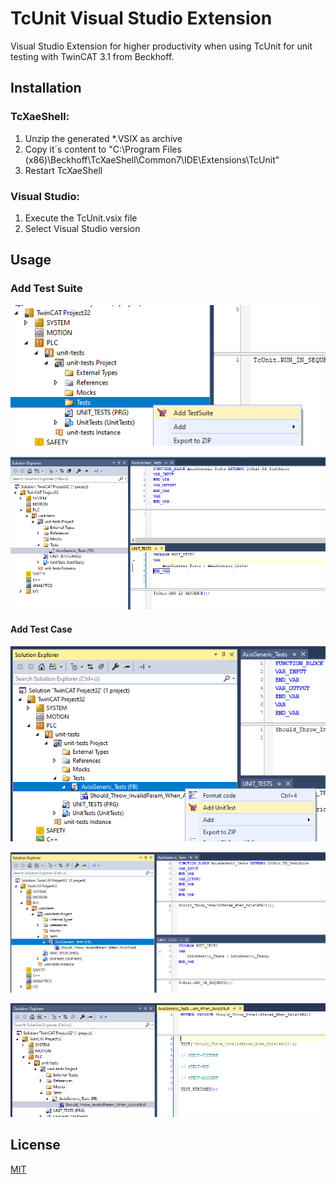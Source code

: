 # TcUnit Visual Studio Extension
Visual Studio Extension for higher productivity when using TcUnit for unit testing with TwinCAT 3.1 from Beckhoff.

## Installation

### TcXaeShell:
1. Unzip the generated *.VSIX as archive
2. Copy it´s content to "C:\Program Files (x86)\Beckhoff\TcXaeShell\Common7\IDE\Extensions\TcUnit" 
3. Restart TcXaeShell

### Visual Studio:
1. Execute the TcUnit.vsix file
2. Select Visual Studio version

## Usage

### Add Test Suite

![add test suite command](./assets/images/add-test-suite-command.png)

![add test suite result](./assets/images/add-test-suite-result.png)

#### Add Test Case

![add test case command](./assets/images/add-test-case-command.png)

![add test case result](./assets/images/add-test-case-result.png)

![add test case template](./assets/images/add-test-case-template.png)


## License
[MIT](./LICENSE.MD)